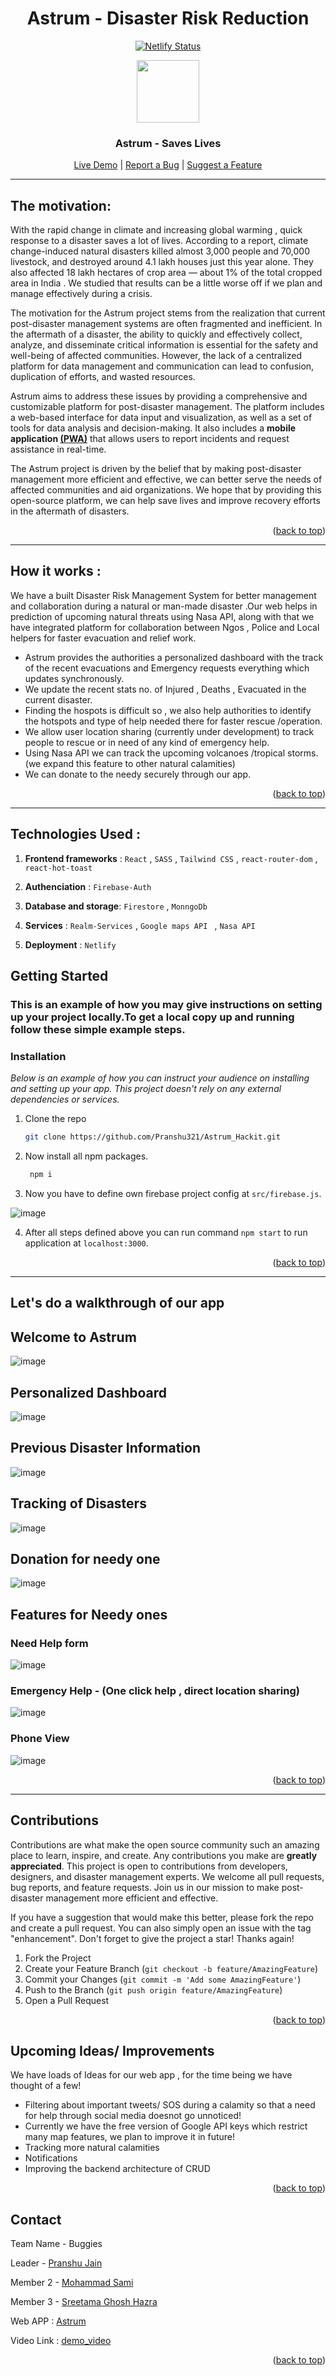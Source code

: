 <h1 align="center" size="30px">Astrum - Disaster Risk Reduction</h1> 

<div align="center">

[![Netlify Status](https://api.netlify.com/api/v1/badges/03b9c630-7502-4339-aaa8-02711a254c11/deploy-status)](https://app.netlify.com/sites/astrum-hackit/deploys)

</div>


<div align="center">
  <a id="top" href="astrum-hackit.netlify.app" target="blank">
    <img src="https://user-images.githubusercontent.com/73426684/201504342-08cffce2-5087-4a69-b0ec-b9fa0ad6f49b.png" width="100px" alt="">
  </a>

  <h3 align="center">Astrum - Saves Lives</h3>

  <p align="center">
    <a href="https://astrum-hackit.netlify.app/" target="blank">Live Demo</a> |
    <a href="https://github.com/Pranshu321/Astrum_Hackit/issues" target="blank">Report a Bug</a> |
    <a href="https://github.com/Pranshu321/Astrum_Hackit/issues" target="blank">Suggest a Feature</a>
  </p>
</div>

---

## The motivation:
 
With the rapid change in climate and increasing global warming , quick response to a disaster saves a lot of lives. According to a report, climate change-induced natural disasters killed almost 3,000 people and 70,000 livestock, and destroyed around 4.1 lakh houses just this year alone. They also affected 18 lakh hectares of crop area — about 1% of the total cropped area in India . We studied that results can be a little worse off if we plan and manage effectively during a crisis.

The motivation for the Astrum project stems from the realization that current post-disaster management systems are often fragmented and inefficient. In the aftermath of a disaster, the ability to quickly and effectively collect, analyze, and disseminate critical information is essential for the safety and well-being of affected communities. However, the lack of a centralized platform for data management and communication can lead to confusion, duplication of efforts, and wasted resources.

Astrum aims to address these issues by providing a comprehensive and customizable platform for post-disaster management. The platform includes a web-based interface for data input and visualization, as well as a set of tools for data analysis and decision-making. It also includes a **mobile application [(PWA)](https://developer.mozilla.org/en-US/docs/Web/Progressive_web_apps)** that allows users to report incidents and request assistance in real-time.

The Astrum project is driven by the belief that by making post-disaster management more efficient and effective, we can better serve the needs of affected communities and aid organizations. We hope that by providing this open-source platform, we can help save lives and improve recovery efforts in the aftermath of disasters.

<!-- <img
  src=""
  alt="Alt text"
  title="Optional title"
  style="display: inline-block; margin: 0 auto; max-width: 300px"> -->
  
  <p align="right">(<a href="#top">back to top</a>)</p>
  
 ---

## How it works :

We have a built Disaster Risk Management System for better management and collaboration during a natural or man-made disaster .Our web helps in prediction of upcoming natural threats using Nasa API, along with that we have integrated platform for collaboration between Ngos , Police and Local helpers for faster evacuation and relief work.

  - Astrum provides the authorities a personalized dashboard with the track of the recent evacuations and Emergency requests everything which updates synchronously. 
  - We update the recent stats no. of Injured , Deaths , Evacuated in the current disaster.
  - Finding the hospots is difficult so , we also help authorities to identify the hotspots and type of help needed there for faster rescue /operation.
  - We allow user location sharing (currently under development) to track people to rescue or in need of any kind of emergency help.
  - Using Nasa API we can track the upcoming volcanoes /tropical storms. (we expand this feature to other natural calamities) 
  - We can donate to the needy securely through our app.

<p align="right">(<a href="#top">back to top</a>)</p>

---

## Technologies Used :

1. **Frontend frameworks** : `React` , `SASS` , `Tailwind CSS` , `react-router-dom` , `react-hot-toast`

2. **Authenciation**       : `Firebase-Auth`

3. **Database and storage**: `Firestore` , `MonngoDb`

4. **Services**            : `Realm-Services` , `Google maps API ` , `Nasa API`

5. **Deployment**          : `Netlify`


<!-- GETTING STARTED -->
## Getting Started

### This is an example of how you may give instructions on setting up your project locally.To get a local copy up and running follow these simple example steps.

### Installation

_Below is an example of how you can instruct your audience on installing and setting up your app. This project doesn't rely on any external dependencies or services._

1. Clone the repo
   ```sh
   git clone https://github.com/Pranshu321/Astrum_Hackit.git
   ```
2. Now install all npm packages.
   ```sh
    npm i 
   ```
   
3. Now you have to define own firebase project config at `src/firebase.js`.

  ![image](https://user-images.githubusercontent.com/86917304/201507081-c0e7cc6b-4d3f-4d99-8611-1ddf98afcd3f.png)

4. After all steps defined above you can run command `npm start` to run application at `localhost:3000`.

<p align="right">(<a href="#top">back to top</a>)</p>

---

## Let's do a walkthrough of our app


## Welcome to Astrum
![image](https://user-images.githubusercontent.com/86917304/201508083-06daafa1-7ea1-44f8-9cb5-bb053a88c230.png)

## Personalized Dashboard
![image](https://user-images.githubusercontent.com/86917304/201508215-44348334-f62c-4d30-ad41-6283452e0da2.png)

## Previous Disaster Information
![image](https://user-images.githubusercontent.com/86917304/201508254-cb7c8a9e-3709-419d-a90a-ffe6b1a29650.png)

## Tracking of Disasters 
![image](https://user-images.githubusercontent.com/86917304/201508273-9e9969ba-4dcf-449a-8514-f6f613cc843c.png)

## Donation for needy one
![image](https://user-images.githubusercontent.com/86917304/201508333-c7485405-ef3c-4850-a4b2-177f78e5d498.png)

## Features for Needy ones
### Need Help form
![image](https://user-images.githubusercontent.com/86917304/201508371-66709b0b-b2ba-4d95-9d33-0ba4f24dc9d6.png)

### Emergency Help - (One click help , direct location sharing)
![image](https://user-images.githubusercontent.com/86917304/201508392-3edda4b3-6fd6-4a4b-9bf9-a6900d06fd66.png)

### Phone View
![image](https://user-images.githubusercontent.com/86917304/201508184-86698777-c4b8-4314-84fc-2a61f517457d.png)


<p align="right">(<a href="#top">back to top</a>)</p>

---

## Contributions

Contributions are what make the open source community such an amazing place to learn, inspire, and create. Any contributions you make are **greatly appreciated**.
This project is open to contributions from developers, designers, and disaster management experts. We welcome all pull requests, bug reports, and feature requests. Join us in our mission to make post-disaster management more efficient and effective.

If you have a suggestion that would make this better, please fork the repo and create a pull request. You can also simply open an issue with the tag "enhancement".
Don't forget to give the project a star! Thanks again!

1. Fork the Project
2. Create your Feature Branch (`git checkout -b feature/AmazingFeature`)
3. Commit your Changes (`git commit -m 'Add some AmazingFeature'`)
4. Push to the Branch (`git push origin feature/AmazingFeature`)
5. Open a Pull Request

<p align="right">(<a href="#top">back to top</a>)</p>

<!---IDEAS--->
## Upcoming Ideas/ Improvements

We have loads of Ideas for our web app , for the time being we have thought of a few!

* Filtering about important tweets/ SOS during a calamity so that a need for help through social media doesnot go unnoticed! 
* Currently we have the free version of Google API keys which restrict many map features, we plan to improve it in future!
* Tracking more natural calamities 
* Notifications
* Improving the backend architecture of CRUD
  
<p align="right">(<a href="#top">back to top</a>)</p>

<!-- CONTACT -->
## Contact

Team Name - Buggies

Leader  - [Pranshu Jain](https://github.com/Pranshu321)

Member 2 - [Mohammad Sami](https://github.com/MSamiDev)

Member 3 - [Sreetama Ghosh Hazra](https://github.com/Sreetama2001)

Web APP : [Astrum](https://astrum-hackit.netlify.app/)

Video Link : [demo_video](https://www.loom.com/share/07374277cc9242ab89b023517e9a3c8c)

<p align="right">(<a href="#top">back to top</a>)</p>


